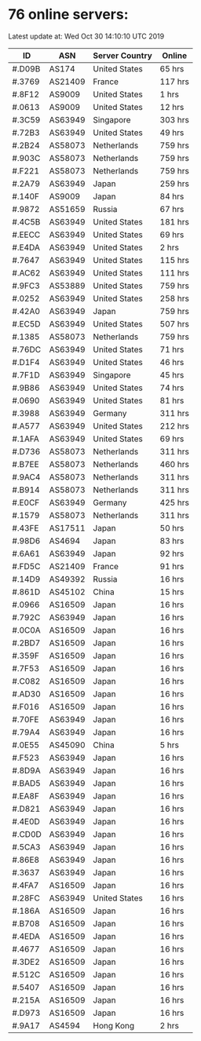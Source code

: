# 76 online servers:

Latest update at: Wed Oct 30 14:10:10 UTC 2019

| ID | ASN | Server Country | Online |
| -- | --- | -------------- | ------ |
| #.D09B | AS174 | United States | 65 hrs |
| #.3769 | AS21409 | France | 117 hrs |
| #.8F12 | AS9009 | United States | 1 hrs |
| #.0613 | AS9009 | United States | 12 hrs |
| #.3C59 | AS63949 | Singapore | 303 hrs |
| #.72B3 | AS63949 | United States | 49 hrs |
| #.2B24 | AS58073 | Netherlands | 759 hrs |
| #.903C | AS58073 | Netherlands | 759 hrs |
| #.F221 | AS58073 | Netherlands | 759 hrs |
| #.2A79 | AS63949 | Japan | 259 hrs |
| #.140F | AS9009 | Japan | 84 hrs |
| #.9872 | AS51659 | Russia | 67 hrs |
| #.4C5B | AS63949 | United States | 181 hrs |
| #.EECC | AS63949 | United States | 69 hrs |
| #.E4DA | AS63949 | United States | 2 hrs |
| #.7647 | AS63949 | United States | 115 hrs |
| #.AC62 | AS63949 | United States | 111 hrs |
| #.9FC3 | AS53889 | United States | 759 hrs |
| #.0252 | AS63949 | United States | 258 hrs |
| #.42A0 | AS63949 | Japan | 759 hrs |
| #.EC5D | AS63949 | United States | 507 hrs |
| #.1385 | AS58073 | Netherlands | 759 hrs |
| #.76DC | AS63949 | United States | 71 hrs |
| #.D1F4 | AS63949 | United States | 46 hrs |
| #.7F1D | AS63949 | Singapore | 45 hrs |
| #.9B86 | AS63949 | United States | 74 hrs |
| #.0690 | AS63949 | United States | 81 hrs |
| #.3988 | AS63949 | Germany | 311 hrs |
| #.A577 | AS63949 | United States | 212 hrs |
| #.1AFA | AS63949 | United States | 69 hrs |
| #.D736 | AS58073 | Netherlands | 311 hrs |
| #.B7EE | AS58073 | Netherlands | 460 hrs |
| #.9AC4 | AS58073 | Netherlands | 311 hrs |
| #.B914 | AS58073 | Netherlands | 311 hrs |
| #.E0CF | AS63949 | Germany | 425 hrs |
| #.1579 | AS58073 | Netherlands | 311 hrs |
| #.43FE | AS17511 | Japan | 50 hrs |
| #.98D6 | AS4694 | Japan | 83 hrs |
| #.6A61 | AS63949 | Japan | 92 hrs |
| #.FD5C | AS21409 | France | 91 hrs |
| #.14D9 | AS49392 | Russia | 16 hrs |
| #.861D | AS45102 | China | 15 hrs |
| #.0966 | AS16509 | Japan | 16 hrs |
| #.792C | AS63949 | Japan | 16 hrs |
| #.0C0A | AS16509 | Japan | 16 hrs |
| #.2BD7 | AS16509 | Japan | 16 hrs |
| #.359F | AS16509 | Japan | 16 hrs |
| #.7F53 | AS16509 | Japan | 16 hrs |
| #.C082 | AS16509 | Japan | 16 hrs |
| #.AD30 | AS16509 | Japan | 16 hrs |
| #.F016 | AS16509 | Japan | 16 hrs |
| #.70FE | AS63949 | Japan | 16 hrs |
| #.79A4 | AS63949 | Japan | 16 hrs |
| #.0E55 | AS45090 | China | 5 hrs |
| #.F523 | AS63949 | Japan | 16 hrs |
| #.8D9A | AS63949 | Japan | 16 hrs |
| #.BAD5 | AS63949 | Japan | 16 hrs |
| #.EA8F | AS63949 | Japan | 16 hrs |
| #.D821 | AS63949 | Japan | 16 hrs |
| #.4E0D | AS63949 | Japan | 16 hrs |
| #.CD0D | AS63949 | Japan | 16 hrs |
| #.5CA3 | AS63949 | Japan | 16 hrs |
| #.86E8 | AS63949 | Japan | 16 hrs |
| #.3637 | AS63949 | Japan | 16 hrs |
| #.4FA7 | AS16509 | Japan | 16 hrs |
| #.28FC | AS63949 | United States | 16 hrs |
| #.186A | AS16509 | Japan | 16 hrs |
| #.B708 | AS16509 | Japan | 16 hrs |
| #.4EDA | AS16509 | Japan | 16 hrs |
| #.4677 | AS16509 | Japan | 16 hrs |
| #.3DE2 | AS16509 | Japan | 16 hrs |
| #.512C | AS16509 | Japan | 16 hrs |
| #.5407 | AS16509 | Japan | 16 hrs |
| #.215A | AS16509 | Japan | 16 hrs |
| #.D973 | AS16509 | Japan | 16 hrs |
| #.9A17 | AS4594 | Hong Kong | 2 hrs |

